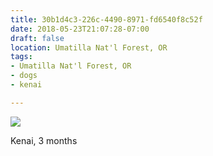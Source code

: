 ```yaml
---
title: 30b1d4c3-226c-4490-8971-fd6540f8c52f
date: 2018-05-23T21:07:28-07:00
draft: false
location: Umatilla Nat'l Forest, OR
tags:
- Umatilla Nat'l Forest, OR
- dogs
- kenai

---
```



![](https://d17enza3bfujl8.cloudfront.net/DSCF9775.jpg)

Kenai, 3 months

